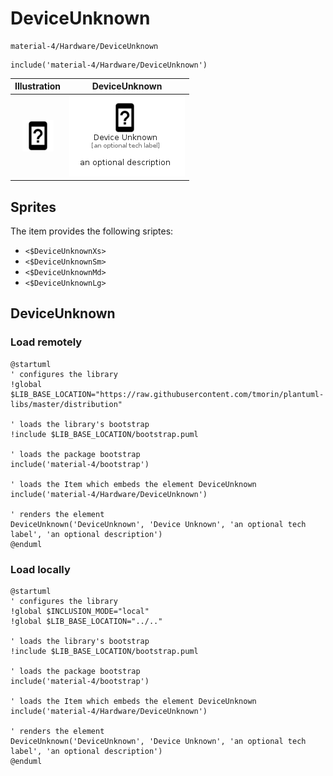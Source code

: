# DeviceUnknown


```text
material-4/Hardware/DeviceUnknown
```

```text
include('material-4/Hardware/DeviceUnknown')
```



| Illustration | DeviceUnknown |
| :---: | :---: |
| ![illustration for Illustration](../../material-4/Hardware/DeviceUnknown.png) | ![illustration for DeviceUnknown](../../material-4/Hardware/DeviceUnknown.Local.png) |



## Sprites
The item provides the following sriptes:

- `<$DeviceUnknownXs>`
- `<$DeviceUnknownSm>`
- `<$DeviceUnknownMd>`
- `<$DeviceUnknownLg>`





## DeviceUnknown

### Load remotely
```plantuml
@startuml
' configures the library
!global $LIB_BASE_LOCATION="https://raw.githubusercontent.com/tmorin/plantuml-libs/master/distribution"

' loads the library's bootstrap
!include $LIB_BASE_LOCATION/bootstrap.puml

' loads the package bootstrap
include('material-4/bootstrap')

' loads the Item which embeds the element DeviceUnknown
include('material-4/Hardware/DeviceUnknown')

' renders the element
DeviceUnknown('DeviceUnknown', 'Device Unknown', 'an optional tech label', 'an optional description')
@enduml
```

### Load locally
```plantuml
@startuml
' configures the library
!global $INCLUSION_MODE="local"
!global $LIB_BASE_LOCATION="../.."

' loads the library's bootstrap
!include $LIB_BASE_LOCATION/bootstrap.puml

' loads the package bootstrap
include('material-4/bootstrap')

' loads the Item which embeds the element DeviceUnknown
include('material-4/Hardware/DeviceUnknown')

' renders the element
DeviceUnknown('DeviceUnknown', 'Device Unknown', 'an optional tech label', 'an optional description')
@enduml
```

